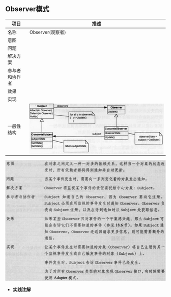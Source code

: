 ## Observer模式



| 项目           | 描述                                                   |
| -------------- | ------------------------------------------------------ |
| 名称           | Observer(观察者)                                       |
| 意图           |                                                        |
| 问题           |                                                        |
| 解决方案       |                                                        |
| 参与者和协作者 |                                                        |
| 效果           |                                                        |
| 实现           |                                                        |
| 一般性结构     | ![image-20190421203410625](images/image-observer1.png) |

![image-20190421203325583](images/image-observer.png)

- **实践注解**











